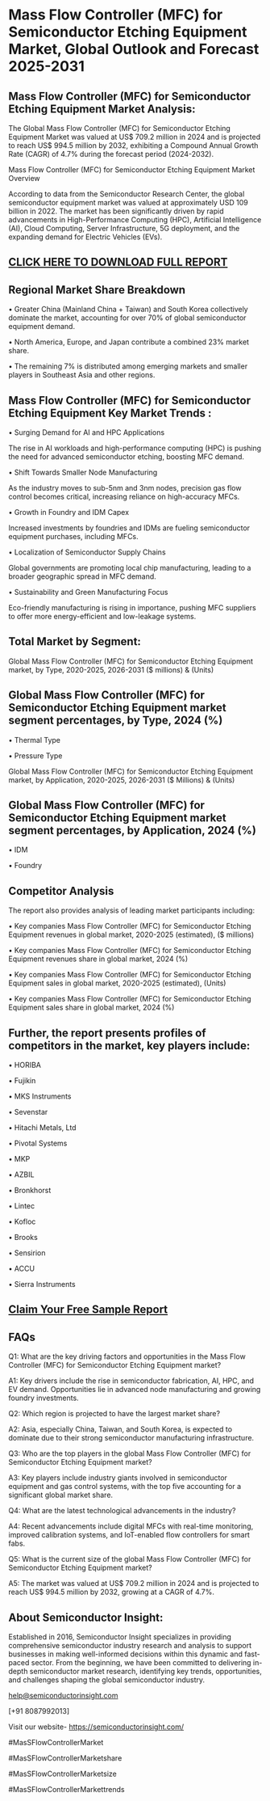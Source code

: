 Mass Flow Controller (MFC) for Semiconductor Etching Equipment Market, Global Outlook and Forecast 2025-2031
=
Mass Flow Controller (MFC) for Semiconductor Etching Equipment Market Analysis:
-
The Global Mass Flow Controller (MFC) for Semiconductor Etching Equipment Market was valued at US$ 709.2 million in 2024 and is projected to reach US$ 994.5 million by 2032, exhibiting a Compound Annual Growth Rate (CAGR) of 4.7% during the forecast period (2024-2032).

Mass Flow Controller (MFC) for Semiconductor Etching Equipment Market Overview

According to data from the Semiconductor Research Center, the global semiconductor equipment market was valued at approximately USD 109 billion in 2022. The market has been significantly driven by rapid advancements in High-Performance Computing (HPC), Artificial Intelligence (AI), Cloud Computing, Server Infrastructure, 5G deployment, and the expanding demand for Electric Vehicles (EVs).

[CLICK HERE TO DOWNLOAD FULL REPORT](https://semiconductorinsight.com/report/mass-flow-controller-mfc-for-semiconductor-etching-equipment-market/)
-
Regional Market Share Breakdown
-
•	Greater China (Mainland China + Taiwan) and South Korea collectively dominate the market, accounting for over 70% of global semiconductor equipment demand.

•	North America, Europe, and Japan contribute a combined 23% market share.

•	The remaining 7% is distributed among emerging markets and smaller players in Southeast Asia and other regions.

Mass Flow Controller (MFC) for Semiconductor Etching Equipment Key Market Trends  :
-
•	Surging Demand for AI and HPC Applications

The rise in AI workloads and high-performance computing (HPC) is pushing the need for advanced semiconductor etching, boosting MFC demand.

•	Shift Towards Smaller Node Manufacturing

As the industry moves to sub-5nm and 3nm nodes, precision gas flow control becomes critical, increasing reliance on high-accuracy MFCs.

•	Growth in Foundry and IDM Capex

Increased investments by foundries and IDMs are fueling semiconductor equipment purchases, including MFCs.

•	Localization of Semiconductor Supply Chains

Global governments are promoting local chip manufacturing, leading to a broader geographic spread in MFC demand.

•	Sustainability and Green Manufacturing Focus

Eco-friendly manufacturing is rising in importance, pushing MFC suppliers to offer more energy-efficient and low-leakage systems.

Total Market by Segment:
-
Global Mass Flow Controller (MFC) for Semiconductor Etching Equipment market, by Type, 2020-2025, 2026-2031 ($ millions) & (Units)

Global Mass Flow Controller (MFC) for Semiconductor Etching Equipment market segment percentages, by Type, 2024 (%)
-
•	Thermal Type

•	Pressure Type

Global Mass Flow Controller (MFC) for Semiconductor Etching Equipment market, by Application, 2020-2025, 2026-2031 ($ Millions) & (Units)

Global Mass Flow Controller (MFC) for Semiconductor Etching Equipment market segment percentages, by Application, 2024 (%)
-
•	IDM

•	Foundry

Competitor Analysis
-
The report also provides analysis of leading market participants including:

•	Key companies Mass Flow Controller (MFC) for Semiconductor Etching Equipment revenues in global market, 2020-2025 (estimated), ($ millions)

•	Key companies Mass Flow Controller (MFC) for Semiconductor Etching Equipment revenues share in global market, 2024 (%)

•	Key companies Mass Flow Controller (MFC) for Semiconductor Etching Equipment sales in global market, 2020-2025 (estimated), (Units)

•	Key companies Mass Flow Controller (MFC) for Semiconductor Etching Equipment sales share in global market, 2024 (%)

Further, the report presents profiles of competitors in the market, key players include:
-
•	HORIBA

•	Fujikin

•	MKS Instruments

•	Sevenstar

•	Hitachi Metals, Ltd

•	Pivotal Systems

•	MKP

•	AZBIL

•	Bronkhorst

•	Lintec

•	Kofloc

•	Brooks

•	Sensirion

•	ACCU

•	Sierra Instruments

[Claim Your Free Sample Report](https://semiconductorinsight.com/report/mass-flow-controller-mfc-for-semiconductor-etching-equipment-market/)
-
FAQs
-
Q1: What are the key driving factors and opportunities in the Mass Flow Controller (MFC) for Semiconductor Etching Equipment market?

A1: Key drivers include the rise in semiconductor fabrication, AI, HPC, and EV demand. Opportunities lie in advanced node manufacturing and growing foundry investments.

Q2: Which region is projected to have the largest market share?

A2: Asia, especially China, Taiwan, and South Korea, is expected to dominate due to their strong semiconductor manufacturing infrastructure.

Q3: Who are the top players in the global Mass Flow Controller (MFC) for Semiconductor Etching Equipment market?

A3: Key players include industry giants involved in semiconductor equipment and gas control systems, with the top five accounting for a significant global market share.

Q4: What are the latest technological advancements in the industry?

A4: Recent advancements include digital MFCs with real-time monitoring, improved calibration systems, and IoT-enabled flow controllers for smart fabs.

Q5: What is the current size of the global Mass Flow Controller (MFC) for Semiconductor Etching Equipment market?

A5: The market was valued at US$ 709.2 million in 2024 and is projected to reach US$ 994.5 million by 2032, growing at a CAGR of 4.7%.

About Semiconductor Insight:
-
Established in 2016, Semiconductor Insight specializes in providing comprehensive semiconductor industry research and analysis to support businesses in making well-informed decisions within this dynamic and fast-paced sector. From the beginning, we have been committed to delivering in-depth semiconductor market research, identifying key trends, opportunities, and challenges shaping the global semiconductor industry.

help@semiconductorinsight.com   

[+91 8087992013]

Visit our website- https://semiconductorinsight.com/ 

#MasSFlowControllerMarket

#MasSFlowControllerMarketshare

#MasSFlowControllerMarketsize

#MasSFlowControllerMarkettrends



